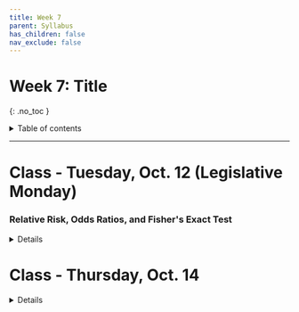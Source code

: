 ```yaml
---
title: Week 7
parent: Syllabus
has_children: false
nav_exclude: false
---
```


# Week 7: Title
{: .no_toc }

<details closed markdown="block">
  <summary>
    Table of contents
  </summary>
  {: .text-delta }
1. TOC
{:toc}
</details>

---

<!-- ########################################################################### -->

# Class - Tuesday, Oct. 12 (Legislative Monday)

### Relative Risk, Odds Ratios, and Fisher's Exact Test

<details closed markdown="block">
  <summary>Details</summary>

+ [**Class notes**](Class1/W7.C1-Notes-RR_OR_Fishers.html){:target="blank"}
+ **In-class exercise** - [zipped .Rmd](Class1/W7.C1-Exercise_RR_OR_Fishers.Rmd.zip)
  + Answer Key - [zipped .Rmd](Class1/W7.C1-Exercise_RR_OR_Fishers_KEY.Rmd.zip) - [HTML](Class1/W7.C1-Exercise_RR_OR_Fishers_KEY.html){:target="blank"}

</details>

<!-- ########################################################################### -->

<!-- ########################################################################### -->

# Class - Thursday, Oct. 14

<details closed markdown="block">
  <summary>Details</summary>

### Fisher's Exact Test and the Hypergeometric Distribution

+ **Class notes**
  + **Pathway Commons primer: Fisher's Exact Test** - [HTML](https://www.pathwaycommons.org/guide/primers/statistics/fishers_exact_test/){:target="blank"} - [PDF](Class2/FisherExactTest-PathwayGuide.pdf)
  + **Hypergeometric distribution (updated)** - [HTML](Class2/W7.C2-Notes-Hypergeometric_Distribution_v2.html){:target="blank"} - [PDF](Class2/W7.C2-Notes-Hypergeometric_Distribution_v2.pdf)

</details>

<!-- ########################################################################### -->

<!-- ########################################################################### -->

<!-- # Recitation - Friday, Oct. 15

<details closed markdown="block">
  <summary>Details</summary>

</details> -->

<!-- ########################################################################### -->
